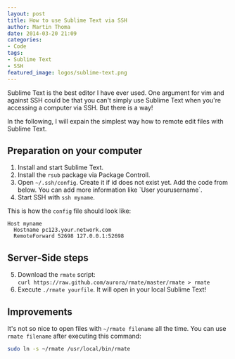 ```yaml
---
layout: post
title: How to use Sublime Text via SSH
author: Martin Thoma
date: 2014-03-20 21:09
categories:
- Code
tags:
- Sublime Text
- SSH
featured_image: logos/sublime-text.png
---
```


Sublime Text is the best editor I have ever used. One argument for vim and against
SSH could be that you can't simply use Sublime Text when you're accessing a
computer via SSH. But there is a way!

In the following, I will expain the simplest way how to remote edit files with
Sublime Text.

## Preparation on your computer

<ol>
    <li>Install and start Sublime Text.</li>
    <li>Install the <code>rsub</code> package via Package Controll.</li>
    <li>Open <code>~/.ssh/config</code>. Create it if id does not exist yet. Add 
        the code from below. You can add more information like `User yourusername`.</li>
    <li>Start SSH with <code>ssh myname</code>.</li>
</ol>

This is how the `config` file should look like:

```text
Host myname
  Hostname pc123.your.network.com
  RemoteForward 52698 127.0.0.1:52698
```

## Server-Side steps

<ol start="5">
    <li>Download the <code>rmate</code> script:<br/>
<code>curl https://raw.github.com/aurora/rmate/master/rmate &gt; rmate</code>
    </li>
    <li>Execute <code>./rmate yourfile</code>. It will open in your local Sublime Text!</li>
</ol>

## Improvements

It's not so nice to open files with `~/rmate filename` all the time. You can
use `rmate filename` after executing this command:

```bash
sudo ln -s ~/rmate /usr/local/bin/rmate
```